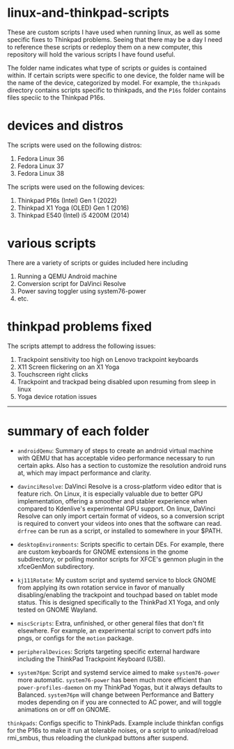 # linux-and-thinkpad-scripts
These are custom scripts I have used when running linux, as well as some specific fixes to Thinkpad problems. Seeing that there may be a day I need to reference these scripts or redeploy them on a new computer, this repository will hold the various scripts I have found useful.

The folder name indicates what type of scripts or guides is contained within. If certain scripts were specific to one device, the folder name will be the name of the device, categorized by model. For example, the ```thinkpads``` directory contains scripts specific to thinkpads, and the ```P16s``` folder contains files speciic to the Thinkpad P16s.

# devices and distros

The scripts were used on the following distros:
1) Fedora Linux 36
2) Fedora Linux 37
3) Fedora Linux 38

The scripts were used on the following devices:
1) Thinkpad P16s (Intel) Gen 1 (2022)
2) Thinkpad X1 Yoga (OLED) Gen 1 (2016)
3) Thinkpad E540 (Intel) i5 4200M (2014)

# various scripts

There are a variety of scripts or guides included here including
1) Running a QEMU Android machine
2) Conversion script for DaVinci Resolve
3) Power saving toggler using system76-power
3) etc.

# thinkpad problems fixed

The scripts attempt to address the following issues:

1) Trackpoint sensitivity too high on Lenovo trackpoint keyboards
2) X11 Screen flickering on an X1 Yoga
3) Touchscreen right clicks
4) Trackpoint and trackpad being disabled upon resuming from sleep in linux
5) Yoga device rotation issues

---

# summary of each folder

- ```androidQemu```: Summary of steps to create an android virtual machine with QEMU that has acceptable video performance necessary to run certain apks. Also has a section to customize the resolution android runs at, which may impact performance and clarity.

- ```davinciResolve```: DaVinci Resolve is a cross-platform video editor that is feature rich. On Linux, it is especially valuable due to better GPU implementation, offering a smoother and stabler experience when compared to Kdenlive's experimental GPU support. On linux, DaVinci Resolve can only import certain format of videos, so a conversion script is required to convert your videos into ones that the software can read. ```drfree``` can be run as a script, or installed to somewhere in your $PATH.

- ```desktopEnvironments```: Scripts specific to certain DEs. For example, there are custom keyboards for GNOME extensions in the gnome subdirectory, or polling monitor scripts for XFCE's genmon plugin in the xfceGenMon subdirectory.

- ```kj111Rotate```: My custom script and systemd service to block GNOME from applying its own rotation service in favor of manually disabling/enabling the trackpoint and touchpad based on tablet mode status. This is designed specifically to the ThinkPad X1 Yoga, and only tested on GNOME Wayland.

- ```miscScripts```: Extra, unfinished, or other general files that don't fit elsewhere. For example, an experimental script to convert pdfs into pngs, or configs for the ```motion``` package.

- ```peripheralDevices```: Scripts targeting specific external hardware including the ThinkPad Trackpoint Keyboard (USB).

- ```system76pm```: Script and systemd service aimed to make ```system76-power``` more automatic. ```system76-power``` has been much more efficient than ```power-profiles-daemon``` on my ThinkPad Yogas, but it always defaults to Balanced. ```system76pm``` will change between Performance and Battery modes depending on if you are connected to AC power, and will toggle animations on or off on GNOME.

```thinkpads```: Configs specific to ThinkPads. Example include thinkfan configs for the P16s to make it run at tolerable noises, or a script to unload/reload rmi_smbus, thus reloading the clunkpad buttons after suspend.